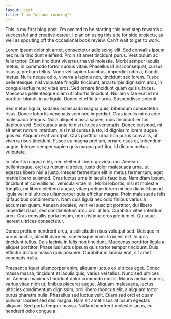 ```yaml
---
layout: post
title: I am "up and running"!
---
```

This is my first blog post. I'm excited to be starting this next step towards a successful and creative career. I plan on using this site for side projects, as well as spouting off the occasional book review. Can't wait to get to work.

Lorem ipsum dolor sit amet, consectetur adipiscing elit. Sed convallis ipsum nec nulla tincidunt eleifend. Proin sit amet tincidunt purus. Vestibulum ac felis tortor. Etiam tincidunt viverra urna vel molestie. Morbi semper iaculis metus, in commodo tortor cursus vitae. Phasellus id nisl consequat, cursus risus a, pretium tellus. Nunc vel sapien faucibus, imperdiet nibh a, blandit metus. Nulla neque odio, viverra a lacinia non, tincidunt sed lorem. Fusce pellentesque, nisl vulputate fringilla tincidunt, arcu turpis dignissim arcu, in congue lectus nunc vitae eros. Sed ornare tincidunt quam quis ultrices. Maecenas pellentesque diam ut lobortis tincidunt. Nullam vitae erat id mi porttitor blandit in ac ligula. Donec et efficitur urna. Suspendisse potenti.

Sed metus ligula, sodales malesuada magna quis, bibendum consectetur risus. Donec lobortis venenatis sem nec imperdiet. Cras iaculis mi eu ante malesuada tempus. Nulla aliquet massa sapien, quis tincidunt lectus dapibus sed. Sed cursus ante id nisi ultrices venenatis. Donec euismod, mi sit amet rutrum interdum, nisl nisl cursus justo, id dignissim lorem augue quis ex. Aliquam erat volutpat. Cras porttitor urna non purus convallis, ut viverra risus tincidunt. Fusce eu magna pretium, ornare risus et, bibendum augue. Integer semper sapien quis magna porttitor, id dictum metus vulputate.

In lobortis magna nibh, nec eleifend libero gravida non. Aenean pellentesque, orci eu rutrum ultricies, justo dolor malesuada urna, ut egestas libero nisi a justo. Integer fermentum elit in metus fermentum, eget mattis libero euismod. Cras luctus urna in iaculis faucibus. Nam diam ipsum, tincidunt at convallis ac, vehicula vitae mi. Morbi lobortis, nisl et molestie fringilla, mi libero eleifend augue, vitae pretium lorem mi nec diam. Etiam id ligula vel nisl ultrices ullamcorper quis efficitur magna. Proin malesuada felis id faucibus condimentum. Nam quis ligula nec odio finibus varius a accumsan quam. Aenean sodales, velit vel suscipit porttitor, dui libero imperdiet risus, sed condimentum arcu orci at leo. Curabitur vitae interdum arcu. Cras convallis porta ipsum, non tristique eros pretium et. Quisque laoreet ultrices consectetur.

Donec pretium hendrerit arcu, a sollicitudin risus volutpat sed. Quisque in purus auctor, blandit diam eu, scelerisque enim. In in est elit. In quis tincidunt tellus. Duis lacinia in felis non tincidunt. Maecenas porttitor ligula a aliquet porttitor. Phasellus luctus ipsum quis tortor tempor tincidunt. Duis efficitur dictum massa quis posuere. Curabitur in lacinia erat, sit amet venenatis nulla.

Praesent aliquet ullamcorper enim, aliquam luctus ex ultrices eget. Donec massa massa, tincidunt et iaculis quis, varius vel tellus. Nunc sed ultrices mi. Aenean maximus tincidunt dolor commodo mollis. Mauris metus mauris, varius vitae nibh ut, finibus placerat augue. Aliquam malesuada, lectus ultricies condimentum dignissim, orci libero rhoncus elit, a aliquam tortor purus pharetra nulla. Phasellus sed luctus velit. Etiam sed orci et quam pulvinar laoreet sed sed magna. Nam sit amet risus at ipsum egestas aliquam. Sed porta tempor massa. Nullam hendrerit molestie lacus, eu hendrerit odio congue a.
